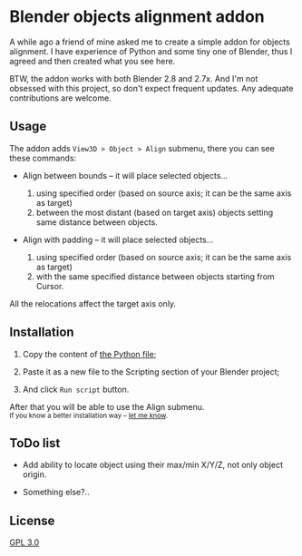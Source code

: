 # Blender objects alignment addon

A while ago a friend of mine asked me to create a simple addon for objects alignment. I have experience of Python and some tiny one of Blender, thus I agreed and then created what you see here.

BTW, the addon works with both Blender 2.8 and 2.7x. And I'm not obsessed with this project, so don't expect frequent updates. Any adequate contributions are welcome.


## Usage

The addon adds `View3D > Object > Align` submenu, there you can see these commands:

- Align between bounds – it will place selected objects...

  1) using specified order (based on source axis; it can be the same axis as target)
  2) between the most distant (based on target axis) objects setting same distance between objects.

- Align with padding – it will place selected objects...

  1) using specified order (based on source axis; it can be the same axis as target)
  2) with the same specified distance between objects starting from Cursor.

All the relocations affect the target axis only.


## Installation 

1) Copy the content of [the Python file](https://github.com/AivanF/Blender-Addon-Objects-Align/blob/master/AddonObjectsAlign.py);

2) Paste it as a new file to the Scripting section of your Blender project;

3) And click `Run script` button.

After that you will be able to use the Align submenu.  
<sub>If you know a better installation way – [let me know](https://github.com/AivanF/Blender-Addon-Objects-Align/issues).</sub>

## ToDo list

- Add ability to locate object using their max/min X/Y/Z, not only object origin.

- Something else?..

## License

[GPL 3.0](https://github.com/AivanF/Blender-Addon-Objects-Align/blob/master/LICENSE)
